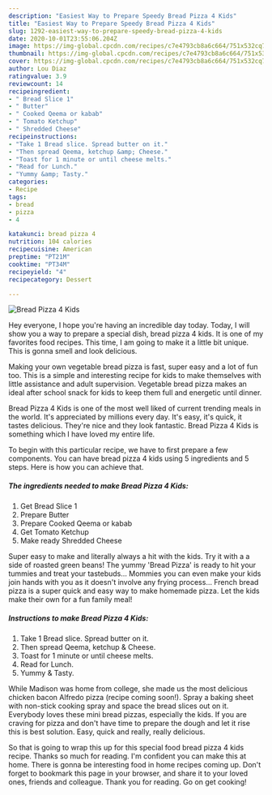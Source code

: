 ```yaml
---
description: "Easiest Way to Prepare Speedy Bread Pizza 4 Kids"
title: "Easiest Way to Prepare Speedy Bread Pizza 4 Kids"
slug: 1292-easiest-way-to-prepare-speedy-bread-pizza-4-kids
date: 2020-10-01T23:55:06.204Z
image: https://img-global.cpcdn.com/recipes/c7e4793cb8a6c664/751x532cq70/bread-pizza-4-kids-recipe-main-photo.jpg
thumbnail: https://img-global.cpcdn.com/recipes/c7e4793cb8a6c664/751x532cq70/bread-pizza-4-kids-recipe-main-photo.jpg
cover: https://img-global.cpcdn.com/recipes/c7e4793cb8a6c664/751x532cq70/bread-pizza-4-kids-recipe-main-photo.jpg
author: Lou Diaz
ratingvalue: 3.9
reviewcount: 14
recipeingredient:
- " Bread Slice 1"
- " Butter"
- " Cooked Qeema or kabab"
- " Tomato Ketchup"
- " Shredded Cheese"
recipeinstructions:
- "Take 1 Bread slice. Spread butter on it."
- "Then spread Qeema, ketchup &amp; Cheese."
- "Toast for 1 minute or until cheese melts."
- "Read for Lunch."
- "Yummy &amp; Tasty."
categories:
- Recipe
tags:
- bread
- pizza
- 4

katakunci: bread pizza 4 
nutrition: 104 calories
recipecuisine: American
preptime: "PT21M"
cooktime: "PT34M"
recipeyield: "4"
recipecategory: Dessert

---
```



![Bread Pizza 4 Kids](https://img-global.cpcdn.com/recipes/c7e4793cb8a6c664/751x532cq70/bread-pizza-4-kids-recipe-main-photo.jpg)

Hey everyone, I hope you're having an incredible day today. Today, I will show you a way to prepare a special dish, bread pizza 4 kids. It is one of my favorites food recipes. This time, I am going to make it a little bit unique. This is gonna smell and look delicious.

Making your own vegetable bread pizza is fast, super easy and a lot of fun too. This is a simple and interesting recipe for kids to make themselves with little assistance and adult supervision. Vegetable bread pizza makes an ideal after school snack for kids to keep them full and energetic until dinner.

Bread Pizza 4 Kids is one of the most well liked of current trending meals in the world. It's appreciated by millions every day. It's easy, it's quick, it tastes delicious. They're nice and they look fantastic. Bread Pizza 4 Kids is something which I have loved my entire life.


To begin with this particular recipe, we have to first prepare a few components. You can have bread pizza 4 kids using 5 ingredients and 5 steps. Here is how you can achieve that.

<!--inarticleads1-->

##### The ingredients needed to make Bread Pizza 4 Kids:

1. Get  Bread Slice 1
1. Prepare  Butter
1. Prepare  Cooked Qeema or kabab
1. Get  Tomato Ketchup
1. Make ready  Shredded Cheese


Super easy to make and literally always a hit with the kids. Try it with a a side of roasted green beans! The yummy &#39;Bread Pizza&#39; is ready to hit your tummies and treat your tastebuds… Mommies you can even make your kids join hands with you as it doesn&#39;t involve any frying process… French bread pizza is a super quick and easy way to make homemade pizza. Let the kids make their own for a fun family meal! 

<!--inarticleads2-->

##### Instructions to make Bread Pizza 4 Kids:

1. Take 1 Bread slice. Spread butter on it.
1. Then spread Qeema, ketchup &amp; Cheese.
1. Toast for 1 minute or until cheese melts.
1. Read for Lunch.
1. Yummy &amp; Tasty.


While Madison was home from college, she made us the most delicious chicken bacon Alfredo pizza (recipe coming soon!). Spray a baking sheet with non-stick cooking spray and space the bread slices out on it. Everybody loves these mini bread pizzas, especially the kids. If you are craving for pizza and don&#39;t have time to prepare the dough and let it rise this is best solution. Easy, quick and really, really delicious. 

So that is going to wrap this up for this special food bread pizza 4 kids recipe. Thanks so much for reading. I'm confident you can make this at home. There is gonna be interesting food in home recipes coming up. Don't forget to bookmark this page in your browser, and share it to your loved ones, friends and colleague. Thank you for reading. Go on get cooking!
